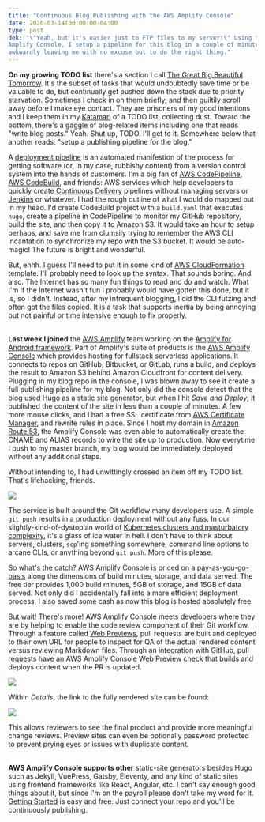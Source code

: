 ```yaml
---
title: "Continuous Blog Publishing with the AWS Amplify Console"
date: 2020-03-14T00:00:00-04:00
type: post
dek: "\"Yeah, but it's easier just to FTP files to my server!\" Using the AWS
Amplify Console, I setup a pipeline for this blog in a couple of minutes,
awkwardly leaving me with no excuse but to do the right thing."
---
```


**On my growing TODO list** there's a section I call [The Great Big Beautiful
Tomorrow][1]. It's the subset of tasks that would undoubtedly
save time or be valuable to do, but continually get pushed down the stack due to
priority starvation. Sometimes I check in on them briefly,
and then guiltily scroll away before I make eye contact. They are prisoners of
my good intentions and I keep them in my [Katamari][2] of a TODO list,
collecting dust. Toward the bottom, there's a gaggle of blog-related items
including one that reads "write blog posts." Yeah. Shut up, TODO. I'll get to it.
Somewhere below that another reads: "setup a publishing pipeline for the blog."

A [deployment pipeline][3] is an automated manifestion of the process for
getting software (or, in my case, rubbishy content) from a version control
system into the hands of customers. I'm a big fan of [AWS CodePipeline][6],
[AWS CodeBuild][5], and friends: AWS services which help developers to quickly
create [Continuous Delivery][4] pipelines without managing servers or
[Jenkins][7] or whatever.  I had the rough outline of what I would do mapped out
in my head. I'd create CodeBuild project with a `build.yaml` that executes
`hugo`, create a pipeline in CodePipeline to monitor my GitHub repository, build
the site, and then copy it to Amazon S3. It would take an hour to setup
perhaps, and save me from clumsily trying to remember the AWS CLI incantation to
synchronize my repo with the S3 bucket. It would be auto-magic! The future is
bright and wonderful.

But, ehhh. I guess I'll need to put it in some kind of [AWS CloudFormation][8]
template. I'll probably need to look up the syntax. That sounds boring. And
also. The Internet has so many fun things to read and do and watch. What I'm
If the Internet wasn't fun I probably would have gotten this done,
but it is, so I didn't. Instead, after my infrequent blogging, I did the CLI
futzing and often got the files copied. It is a task that supports inertia by
being annoying but not painful or time intensive enough to fix properly.

\
**Last week I joined** the [AWS Amplify][10] team working on the [Amplify for
Android framework][10]. Part of Amplify's suite of products is the [AWS Amplify
Console][11] which provides hosting for fullstack serverless applications. It
connects to repos on GitHub, Bitbucket, or GitLab, runs a build, and deploys the
result to Amazon S3 behind Amazon Cloudfront for content delivery. Plugging in
my blog repo in the console, I was blown away to see it create a full publishing
pipeline for my blog. Not only did the console detect that the blog used Hugo as
a static site generator, but when I hit *Save and Deploy*, it published the
content of the site in less than a couple of minutes. A few more mouse clicks,
and I had a free SSL certificate from [AWS Certificate Manager][13], and rewrite
rules in place.  Since I host my domain in [Amazon Route 53][12], the Amplify
Console was even able to automatically create the CNAME and ALIAS records to
wire the site up to production. Now everytime I push to my master branch, my
blog would be immediately deployed without any additional steps.

Without intending to, I had unwittingly crossed an item off my TODO list. That's
lifehacking, friends.

![](/images/continuous-blog-publishing-with-aws-amplify-console/app.png)

The service is built around the Git workflow many developers use. A simple `git
push` results in a production deployment without any fuss. In our
slightly-kind-of-dystopian world of [Kubernetes clusters and masturbatory
complexity][16], it's a glass of ice water in hell. I don't have to think
about servers, clusters, `scp`'ing something somewhere, command line options to
arcane CLIs, or anything beyond `git push`. More of this please.

So what's the catch? [AWS Amplify Console is priced on a
pay-as-you-go-basis][14] along the dimensions of build minutes, storage, and
data served. The free tier provides 1,000 build minutes, 5GB of storage, and
15GB of data served. Not only did I accidentally fall into a more efficient
deployment process, I also saved some cash as now this blog is hosted absolutely
free.

But wait! There's more! AWS Amplify Console meets developers where they are by
helping to enable the code review component of their Git workflow. Through a
feature called [Web Previews][17], pull requests are built and deployed to their
own URL for people to inspect for QA of the actual rendered content versus
reviewing Markdown files. Through an integration with GitHub, pull requests have
an AWS Amplify Console Web Preview check that builds and deploys content when
the PR is updated.

![](/images/continuous-blog-publishing-with-aws-amplify-console/pull.png)

Within *Details*, the link to the fully rendered site can be found:

![](/images/continuous-blog-publishing-with-aws-amplify-console/browser.png)

This allows reviewers to see the final product and provide more meaningful
change reviews. Preview sites can even be optionally password protected to
prevent prying eyes or issues with duplicate content.

\
**AWS Amplify Console supports other** static-site generators besides Hugo such
as Jekyll, VuePress, Gatsby, Eleventy, and any kind of static sites using
frontend frameworks like React, Angular, etc. I can't say enough good things
about it, but since I'm on the payroll please don't take my word for it.
[Getting Started][15] is easy and free. Just connect your repo and you'll
be continuously publishing.


[1]: https://en.wikipedia.org/wiki/There%27s_a_Great_Big_Beautiful_Tomorrow
[2]: https://en.wikipedia.org/wiki/Katamari_Damacy
[3]: https://martinfowler.com/bliki/DeploymentPipeline.html
[4]: https://martinfowler.com/bliki/ContinuousDelivery.html
[5]: https://aws.amazon.com/codebuild/
[6]: https://aws.amazon.com/codepipeline/
[7]: https://jenkins.io/
[8]: https://aws.amazon.com/cloudformation/
[9]: https://aws.amazon.com/amplify/
[10]: https://github.com/aws-amplify/amplify-android
[11]: https://aws.amazon.com/amplify/console/getting-started/
[12]: https://aws.amazon.com/route53/
[13]: https://aws.amazon.com/certificate-manager/
[14]: https://aws.amazon.com/amplify/console/pricing
[15]: https://console.aws.amazon.com/amplify/home?#/create
[16]: https://circleci.com/blog/getting-your-manager-to-say-yes-to-devops-tools/
[17]: https://docs.aws.amazon.com/amplify/latest/userguide/pr-previews.html
